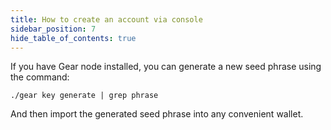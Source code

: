 ```yaml
---
title: How to create an account via console
sidebar_position: 7
hide_table_of_contents: true
---
```


If you have Gear node installed, you can generate a new seed phrase using the command:

```
./gear key generate | grep phrase
```

And then import the generated seed phrase into any convenient wallet.
